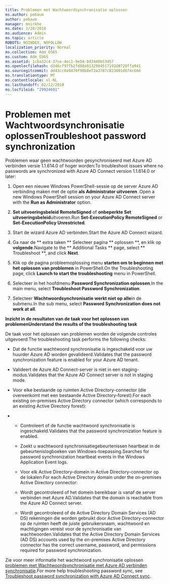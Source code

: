 ```yaml
---
title: Problemen met Wachtwoordsynchronisatie oplossen
ms.author: pebaum
author: pebaum
manager: mnirkhe
ms.date: 3/20/2018
ms.audience: Admin
ms.topic: article
ROBOTS: NOINDEX, NOFOLLOW
localization_priority: Normal
ms.collection: Adm_O365
ms.custom: Adm_O365
ms.assetid: 1cba32c4-37ce-4ec1-9e58-8d3440b53d57
ms.openlocfilehash: d346cf97fb2fd08a9132904517192d8728ffa941
ms.sourcegitcommit: dd43cc0a9470f98b8ef2a3787c823801d674c666
ms.translationtype: MT
ms.contentlocale: nl-NL
ms.lasthandoff: 02/12/2019
ms.locfileid: "29924691"
---
```

# <a name="troubleshoot-password-synchronization"></a><span data-ttu-id="1a12f-102">Problemen met Wachtwoordsynchronisatie oplossen</span><span class="sxs-lookup"><span data-stu-id="1a12f-102">Troubleshoot password synchronization</span></span>

<span data-ttu-id="1a12f-103">Problemen waar geen wachtwoorden gesynchroniseerd met Azure AD verbinden versie 1.1.614.0 of hoger worden:</span><span class="sxs-lookup"><span data-stu-id="1a12f-103">To troubleshoot issues where no passwords are synchronized with Azure AD Connect version 1.1.614.0 or later:</span></span>
  
1. <span data-ttu-id="1a12f-104">Open een nieuwe Windows PowerShell-sessie op de server Azure AD verbinding maken met de optie **als Administrator uitvoeren** .</span><span class="sxs-lookup"><span data-stu-id="1a12f-104">Open a new Windows PowerShell session on your Azure AD Connect server with the **Run as Administrator** option.</span></span> 
    
2. <span data-ttu-id="1a12f-105">**Set uitvoeringsbeleid RemoteSigned** of **onbeperkte Set uitvoeringsbeleid**uitvoeren.</span><span class="sxs-lookup"><span data-stu-id="1a12f-105">Run **Set-ExecutionPolicy RemoteSigned** or **Set-ExecutionPolicy Unrestricted**.</span></span> 
    
3. <span data-ttu-id="1a12f-106">Start de wizard Azure AD verbinden.</span><span class="sxs-lookup"><span data-stu-id="1a12f-106">Start the Azure AD Connect wizard.</span></span>
    
4. <span data-ttu-id="1a12f-107">Ga naar de \*\* extra taken \*\* Selecteer pagina \*\* oplossen \*\*, en klik op **volgende**.</span><span class="sxs-lookup"><span data-stu-id="1a12f-107">Navigate to the \*\* Additional Tasks \*\* page, select \*\* Troubleshoot \*\*, and click **Next**.</span></span> 
    
5. <span data-ttu-id="1a12f-108">Klik op de pagina probleemoplossing menu **starten om te beginnen met het oplossen van problemen** in PowerShell.</span><span class="sxs-lookup"><span data-stu-id="1a12f-108">On the Troubleshooting page, click **Launch to start the troubleshooting** menu in PowerShell.</span></span> 
    
6. <span data-ttu-id="1a12f-109">Selecteer in het hoofdmenu **Password Synchronization oplossen**.</span><span class="sxs-lookup"><span data-stu-id="1a12f-109">In the main menu, select **Troubleshoot Password Synchronization**.</span></span> 
    
7. <span data-ttu-id="1a12f-110">Selecteer **Wachtwoordsynchronisatie werkt niet op alle**in de submenu.</span><span class="sxs-lookup"><span data-stu-id="1a12f-110">In the sub menu, select **Password Synchronization does not work at all**.</span></span> 
    
 <span data-ttu-id="1a12f-111">**Inzicht in de resultaten van de taak voor het oplossen van problemen**</span><span class="sxs-lookup"><span data-stu-id="1a12f-111">**Understand the results of the troubleshooting task**</span></span>
  
<span data-ttu-id="1a12f-112">De taak voor het oplossen van problemen worden de volgende controles uitgevoerd:</span><span class="sxs-lookup"><span data-stu-id="1a12f-112">The troubleshooting task performs the following checks:</span></span>
  
- <span data-ttu-id="1a12f-113">Dat de functie wachtwoord synchronisatie is ingeschakeld voor uw huurder Azure AD worden gevalideerd.</span><span class="sxs-lookup"><span data-stu-id="1a12f-113">Validates that the password synchronization feature is enabled for your Azure AD tenant.</span></span>
    
- <span data-ttu-id="1a12f-114">Valideert de Azure AD Connect-server is niet in een staging-modus.</span><span class="sxs-lookup"><span data-stu-id="1a12f-114">Validates that the Azure AD Connect server is not in staging mode.</span></span>
    
- <span data-ttu-id="1a12f-115">Voor elke bestaande op ruimten Active Directory-connector (die overeenkomt met een bestaande Active Directory-forest):</span><span class="sxs-lookup"><span data-stu-id="1a12f-115">For each existing on-premises Active Directory connector (which corresponds to an existing Active Directory forest):</span></span>
    
- 
  - <span data-ttu-id="1a12f-116">Controleert of de functie wachtwoord synchronisatie is ingeschakeld.</span><span class="sxs-lookup"><span data-stu-id="1a12f-116">Validates that the password synchronization feature is enabled.</span></span>
    
  - <span data-ttu-id="1a12f-117">Zoekt u wachtwoord synchronisatiegebeurtenissen heartbeat in de gebeurtenislogboeken van Windows-toepassing.</span><span class="sxs-lookup"><span data-stu-id="1a12f-117">Searches for password synchronization heartbeat events in the Windows Application Event logs.</span></span>
    
  - <span data-ttu-id="1a12f-118">Voor elk Active Directory-domein in Active Directory-connector op de lokalen:</span><span class="sxs-lookup"><span data-stu-id="1a12f-118">For each Active Directory domain under the on-premises Active Directory connector:</span></span>
    
  - <span data-ttu-id="1a12f-119">Wordt gecontroleerd of het domein bereikbaar is vanaf de server verbinden met Azure AD.</span><span class="sxs-lookup"><span data-stu-id="1a12f-119">Validates that the domain is reachable from the Azure AD Connect server.</span></span>
    
  - <span data-ttu-id="1a12f-120">Wordt gecontroleerd of de Active Directory Domain Services (AD DS) rekeningen die worden gebruikt door Active Directory-connector op de ruimten heeft de juiste gebruikersnaam, wachtwoord en machtigingen vereist voor de synchronisatie van wachtwoorden.</span><span class="sxs-lookup"><span data-stu-id="1a12f-120">Validates that the Active Directory Domain Services (AD DS) accounts used by the on-premises Active Directory connector has the correct username, password, and permissions required for password synchronization.</span></span>
    
<span data-ttu-id="1a12f-121">Zie voor meer informatie het wachtwoord synchronisatie oplossen [problemen met Wachtwoordsynchronisatie met Azure AD verbinden synchronisatie](https://docs.microsoft.com/azure/active-directory/connect/active-directory-aadconnectsync-troubleshoot-password-synchronization).</span><span class="sxs-lookup"><span data-stu-id="1a12f-121">For more help troubleshooting password sync, see [Troubleshoot password synchronization with Azure AD Connect sync](https://docs.microsoft.com/azure/active-directory/connect/active-directory-aadconnectsync-troubleshoot-password-synchronization).</span></span>
  

